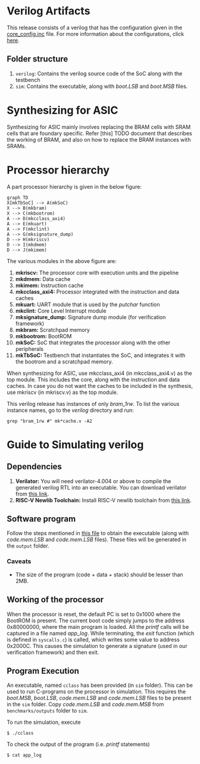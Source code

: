 # Verilog Artifacts
This release consists of a verilog that has the configuration given in the [core_config.inc](../base-sim/templates/core_config.inc) file. For more information about the configurations, click [here](https://gitlab.com/shaktiproject/cores/c-class/blob/master/docs/configuring_core.md).
## Folder structure
1. `verilog`: Contains the verilog source code of the SoC along with the testbench
2. `sim`: Contains the executable, along with *boot.LSB* and *boot.MSB* files.

# Synthesizing for ASIC
Synthesizing for ASIC mainly involves replacing the BRAM cells with SRAM cells that are foundary specific. Refer [this] TODO document that describes the working of BRAM, and also on how to replace the BRAM instances with SRAMs.

# Processor hierarchy
A part processor hierarchy is given in the below figure:
``` mermaid
graph TD
X[mkTbSoC] --> A(mkSoC)
X --> B(mkbram)
X --> C(mkbootrom)
A --> D(mkcclass_axi4)
A --> E(mkuart)
A --> F(mkclint)
A --> G(mksignature_dump)
D --> H(mkriscv)
D --> I(mkdmem)
D --> J(mkimem)
```

The various modules in the above figure are:
1. **mkriscv:** The processor core with execution units and the pipeline
2. **mkdmem:** Data cache
3. **mkimem:** Instruction cache
4. **mkcclass_axi4:** Processor integrated with the instruction and data caches
5. **mkuart:** UART module that is used by the *putchar* function
6. **mkclint:** Core Level Interrupt module
7. **mksignature_dump:** Signature dump module (for verification framework)
8. **mkbram:** Scratchpad memory
9. **mkbootrom:** BootROM
10. **mkSoC:** SoC that integrates the processor along with the other peripherals
11. **mkTbSoC:** Testbench that instantiates the SoC, and integrates it with the bootrom and a scratchpad memory.

When synthesizing for ASIC, use mkcclass_axi4 (in mkcclass_axi4.v) as the top module. This includes the core, along with the instruction and data caches. In case you do not want the caches to be included in the synthesis, use mkriscv (in mkriscv.v) as the top module.

This verilog release has instances of only *bram_1rw*. To list the various instance names, go to the *verilog* directory and run:
```
grep "bram_1rw #" mk*cache.v -A2
```

# Guide to Simulating verilog

## Dependencies
1. **Verilator:** You will need verilator-4.004 or above to compile the generated verilog RTL into an executable. You can download verilator from [this link](https://www.veripool.org/projects/verilator/wiki/Installing).
2. **RISC-V Newlib Toolchain:** Install RISC-V newlib toolchain from [this link](https://github.com/riscv/riscv-gnu-toolchain).

## Software program

Follow the steps mentioned in [this file](./benchmarks/README.md) to obtain the executable (along with *code.mem.LSB* and *code.mem.LSB* files). These files will be generated in the `output` folder.

### Caveats
* The size of the program (code + data + stack) should be lesser than 2MB.


## Working of the processor
When the processor is reset, the default PC is set to 0x1000 where the BootROM is present. The current boot code simply jumps to the address 0x80000000, where the main program is loaded. All the *printf* calls will be captured in a file named *app_log*. While terminating, the *exit* function (which is defined in `syscalls.c`) is called, which writes some value to address 0x2000C. This causes the simulation to generate a signature (used in our verification framework) and then exit.

## Program Execution

An executable, named `cclass` has been provided (in `sim` folder). This can be used to run C-programs on the processor in simulation. This requires the *boot.MSB*, *boot.LSB*, *code.mem.LSB* and *code.mem.LSB* files to be present in the `sim` folder. Copy *code.mem.LSB* and *code.mem.MSB* from `benchmarks/outputs` folder to `sim`.

To run the simulation, execute
```
$ ./cclass
```
   
To check the output of the program (i.e. *printf* statements)
```
$ cat app_log
```

